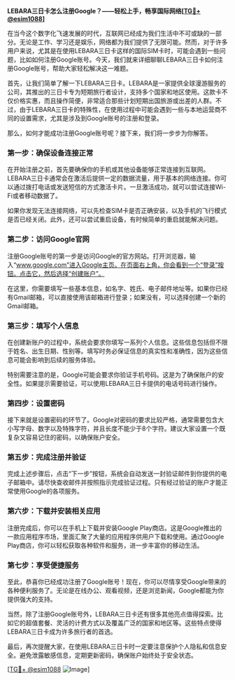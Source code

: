 **LEBARA三日卡怎么注册Google？——轻松上手，畅享国际网络[[TG💪+ @esim1088](https://t.me/s/esim1088)]**

在当今这个数字化飞速发展的时代，互联网已经成为我们生活中不可或缺的一部分。无论是工作、学习还是娱乐，网络都为我们提供了无限可能。然而，对于许多用户来说，尤其是在使用LEBARA三日卡这样的国际SIM卡时，可能会遇到一些问题，比如如何注册Google账号。今天，我们就来详细聊聊LEBARA三日卡如何注册Google账号，帮助大家轻松解决这一难题。

首先，让我们简单了解一下LEBARA三日卡。LEBARA是一家提供全球漫游服务的公司，其推出的三日卡专为短期旅行者设计，支持多个国家和地区使用。这款卡不仅价格实惠，而且操作简便，非常适合那些计划短期出国旅游或出差的人群。不过，由于LEBARA三日卡的特殊性，在使用过程中可能会遇到一些与本地运营商不同的设置需求，尤其是涉及到Google账号的注册和登录。

那么，如何才能成功注册Google账号呢？接下来，我们将一步步为你解答。

### 第一步：确保设备连接正常

在开始注册之前，首先要确保你的手机或其他设备能够正常连接到互联网。LEBARA三日卡通常会在激活后提供一定的数据流量，用于基本的网络连接。你可以通过拨打电话或发送短信的方式激活卡片。一旦激活成功，就可以尝试连接Wi-Fi或者移动数据了。

如果你发现无法连接网络，可以先检查SIM卡是否正确安装，以及手机的飞行模式是否已经关闭。此外，还可以尝试重启设备，有时候简单的重启就能解决问题。

### 第二步：访问Google官网

注册Google账号的第一步是访问Google的官方网站。打开浏览器，输入“www.google.com”进入Google主页。在页面右上角，你会看到一个“登录”按钮。点击它，然后选择“创建账户”。

在这里，你需要填写一些基本信息，如名字、姓氏、电子邮件地址等。如果你已经有Gmail邮箱，可以直接使用该邮箱进行登录；如果没有，可以选择创建一个新的Gmail邮箱。

### 第三步：填写个人信息

在创建新账户的过程中，系统会要求你填写一系列个人信息。这些信息包括但不限于姓名、出生日期、性别等。填写时务必保证信息的真实性和准确性，因为这些信息可能会影响到后续的服务体验。

特别需要注意的是，Google可能会要求你验证手机号码。这是为了确保账户的安全性。如果提示需要验证，可以使用LEBARA三日卡提供的电话号码进行操作。

### 第四步：设置密码

接下来就是设置密码的环节了。Google对密码的要求比较严格，通常需要包含大小写字母、数字以及特殊字符，并且长度不能少于8个字符。建议大家设置一个既复杂又容易记住的密码，以确保账户安全。

### 第五步：完成注册并验证

完成上述步骤后，点击“下一步”按钮，系统会自动发送一封验证邮件到你提供的电子邮箱中。请尽快查收邮件并按照指示完成验证过程。只有经过验证的账户才能正常使用Google的各项服务。

### 第六步：下载并安装相关应用

注册完成后，你可以在手机上下载并安装Google Play商店。这是Google推出的一款应用程序市场，里面汇聚了大量的应用程序供用户下载和使用。通过Google Play商店，你可以轻松获取各种软件和服务，进一步丰富你的移动生活。

### 第七步：享受便捷服务

至此，恭喜你已经成功注册了Google账号！现在，你可以尽情享受Google带来的各种便利服务了。无论是在线办公、观看视频，还是浏览新闻，Google都能为你提供强大的支持。

当然，除了注册Google账号外，LEBARA三日卡还有很多其他亮点值得探索。比如它的超值套餐、灵活的计费方式以及覆盖广泛的国家和地区等。这些特点使得LEBARA三日卡成为许多旅行者的首选。

最后，再次提醒大家，在使用LEBARA三日卡时一定要注意保护个人隐私和信息安全。避免泄露敏感信息，定期更新密码，确保账户始终处于安全状态。

[[TG💪+ @esim1088](https://t.me/s/esim1088) ![Image](https://i.postimg.cc/4NQfJmqS/Snipaste-2025-05-13-00-14-12.png)]